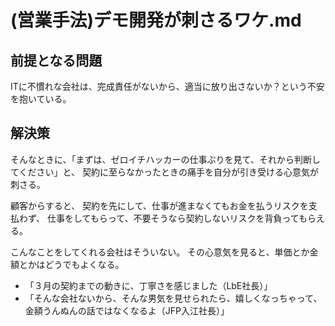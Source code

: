 # (営業手法)デモ開発が刺さるワケ.md
## 前提となる問題
ITに不慣れな会社は、完成責任がないから、適当に放り出さないか？という不安を抱いている。

## 解決策
そんなときに、「まずは、ゼロイチハッカーの仕事ぶりを見て、それから判断してください」と、
契約に至らなかったときの痛手を自分が引き受ける心意気が刺さる。

顧客からすると、
契約を先にして、仕事が進まなくてもお金を払うリスクを支払わず、
仕事をしてもらって、不要そうなら契約しないリスクを背負ってもらえる。

こんなことをしてくれる会社はそういない。
その心意気を見ると、単価とか金額とかはどうでもよくなる。

- 「３月の契約までの動きに、丁寧さを感じました（LbE社長）」
- 「そんな会社ないから、そんな男気を見せられたら、嬉しくなっちゃって、金額うんぬんの話ではなくなるよ（JFP入江社長）」

